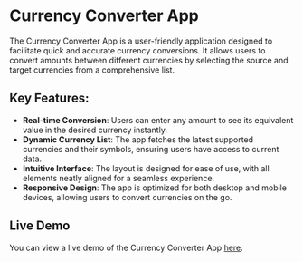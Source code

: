 # Currency Converter App

The Currency Converter App is a user-friendly application designed to facilitate quick and accurate currency conversions. It allows users to convert amounts between different currencies by selecting the source and target currencies from a comprehensive list. 

## Key Features:
- **Real-time Conversion**: Users can enter any amount to see its equivalent value in the desired currency instantly.
- **Dynamic Currency List**: The app fetches the latest supported currencies and their symbols, ensuring users have access to current data.
- **Intuitive Interface**: The layout is designed for ease of use, with all elements neatly aligned for a seamless experience.
- **Responsive Design**: The app is optimized for both desktop and mobile devices, allowing users to convert currencies on the go.

## Live Demo
You can view a live demo of the Currency Converter App [here](https://uritisaiabhishek.github.io/Currency-Converter).